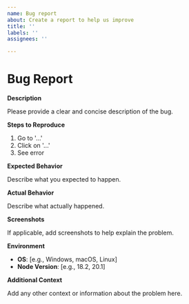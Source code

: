 ```yaml
---
name: Bug report
about: Create a report to help us improve
title: ''
labels: ''
assignees: ''

---
```


# Bug Report

**Description**

Please provide a clear and concise description of the bug.

**Steps to Reproduce**

1. Go to '...'
2. Click on '...'
3. See error

**Expected Behavior**

Describe what you expected to happen.

**Actual Behavior**

Describe what actually happened.

**Screenshots**

If applicable, add screenshots to help explain the problem.

**Environment**

- **OS**: [e.g., Windows, macOS, Linux]
- **Node Version**: [e.g., 18.2, 20.1]

**Additional Context**

Add any other context or information about the problem here.
